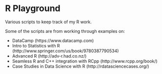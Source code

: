 R Playground
=======

Various scripts to keep track of my R work. 

Some of the scripts are from working through examples on:

 <ul>
    <li>DataCamp (https://www.datacamp.com)</li>
    <li>Intro to Statistics with R (http://www.springer.com/us/book/9780387790534)</li>
    <li>Advanced R (http://adv-r.had.co.nz/)</li>
    <li>Seamless R and C++ integration with RCpp (http://www.rcpp.org/book/)</li>
    <li>Case Studies in Data Science with R (http://rdatasciencecases.org/)</li>
  </ul>
 
